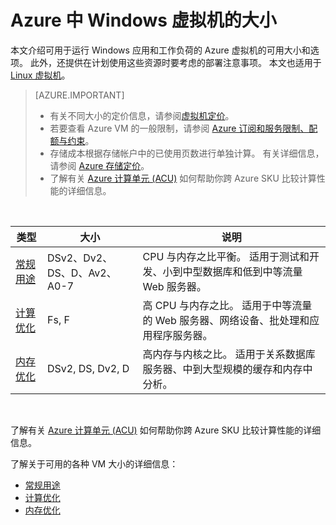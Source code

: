 <properties
    pageTitle="Azure 中的 Windows VM 大小 | Azure"
    description="列出 Azure 中 Windows 虚拟机的不同可用大小。"
    services="virtual-machines-windows"
    documentationcenter=""
    author="cynthn"
    manager="timlt"
    editor=""
    tags="azure-resource-manager,azure-service-management" />
<tags
    ms.assetid="aabf0d30-04eb-4d34-b44a-69f8bfb84f22"
    ms.service="virtual-machines-windows"
    ms.devlang="na"
    ms.topic="article"
    ms.tgt_pltfrm="vm-windows"
    ms.workload="infrastructure-services"
    ms.date="03/22/2017"
    wacn.date="05/15/2017"
    ms.author="cynthn"
    ms.translationtype="Human Translation"
    ms.sourcegitcommit="457fc748a9a2d66d7a2906b988e127b09ee11e18"
    ms.openlocfilehash="e1cde06ebf28d97945cf665f1a96027ec4764596"
    ms.contentlocale="zh-cn"
    ms.lasthandoff="05/05/2017" />

# <a name="sizes-for-windows-virtual-machines-in-azure"></a>Azure 中 Windows 虚拟机的大小

本文介绍可用于运行 Windows 应用和工作负荷的 Azure 虚拟机的可用大小和选项。 此外，还提供在计划使用这些资源时要考虑的部署注意事项。  本文也适用于 [Linux 虚拟机](/documentation/articles/virtual-machines-linux-sizes/)。

> [AZURE.IMPORTANT]
>* 有关不同大小的定价信息，请参阅[虚拟机定价](/pricing/details/virtual-machines/#Windows)。 
>* 若要查看 Azure VM 的一般限制，请参阅 [Azure 订阅和服务限制、配额与约束](/documentation/articles/azure-subscription-service-limits/)。
>* 存储成本根据存储帐户中的已使用页数进行单独计算。 有关详细信息，请参阅 [Azure 存储定价](/pricing/details/storage/)。
>* 了解有关 [Azure 计算单元 (ACU)](/documentation/articles/virtual-machines-windows-acu/) 如何帮助你跨 Azure SKU 比较计算性能的详细信息。
>
>
<br>    

| 类型                     | 大小           |    说明       |
|--------------------------|-------------------|------------------------------------------------------------------------------------------------------------------------------------|
| [常规用途](/documentation/articles/virtual-machines-windows-sizes-general/)          | DSv2、Dv2、DS、D、Av2、A0-7 | CPU 与内存之比平衡。 适用于测试和开发、小到中型数据库和低到中等流量 Web 服务器。 |
| [计算优化](/documentation/articles/virtual-machines-windows-sizes-compute/)        | Fs, F             | 高 CPU 与内存之比。 适用于中等流量的 Web 服务器、网络设备、批处理和应用程序服务器。        |
| [内存优化](/documentation/articles/virtual-machines-windows-sizes-memory/)         | DSv2, DS, Dv2, D   | 高内存与内核之比。 适用于关系数据库服务器、中到大型规模的缓存和内存中分析。                 |

<br>

了解有关 [Azure 计算单元 (ACU)](/documentation/articles/virtual-machines-windows-acu/) 如何帮助你跨 Azure SKU 比较计算性能的详细信息。

了解关于可用的各种 VM 大小的详细信息：

- [常规用途](/documentation/articles/virtual-machines-windows-sizes-general/)
- [计算优化](/documentation/articles/virtual-machines-windows-sizes-compute/)
- [内存优化](/documentation/articles/virtual-machines-windows-sizes-memory/)

<!--Update_Description: separated into 3 articles-->